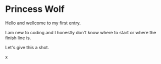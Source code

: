 <!DOCTYPE html>
<html>
 <head>
  <h1>Princess Wolf</h1>
 </head>
 <body>
<p> Hello and wellcome to my first entry. </p>
<p> I am new to coding and I honestly don't know where to start or where the finish line is. </p>
<p> Let's give this a shot. </p>
<p> x </p>
  </body>
  </html>
  
